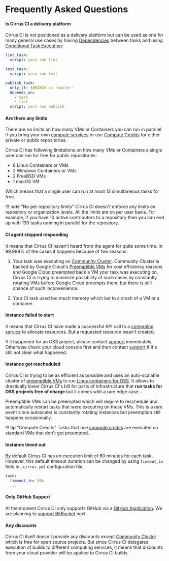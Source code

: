 # Frequently Asked Questions

#### Is Cirrus CI a delivery platform

Cirrus CI is not positioned as a delivery platform but can be used as one for many general use cases by having 
[Dependencies](guide/writing-tasks.md#dependencies) between tasks and using [Conditional Task Execution](guide/writing-tasks.md#conditional-task-execution):

```yaml
lint_task:
  script: yarn run lint

test_task:
  script: yarn run test

publish_task:
  only_if: $BRANCH == 'master'
  depends_on: 
    - test
    - lint
  script: yarn run publish
```

#### Are there any limits

There are no limits on how many VMs or Containers you can run in parallel 
if you bring your own [compute services](/guide/supported-computing-services.md)
or use [Compute Credits](/pricing.md#compute-credits) for 
either private or public repositories.

Cirrus CI has following limitations on how many VMs or 
Containers a single user can run for free for public repositories:

  * 8 Linux Containers or VMs
  * 2 Windows Containers or VMs
  * 2 FreeBSD VMs
  * 1 macOS VM
  
Which means that a single user can run at most 13 simultaneous tasks for free.

!!! note "No per repository limits"
    Cirrus CI doesn't enforce any limits on repository or 
    organization levels. All the limits are on per user basis.
    For example, if you have 10 active contributors to a
    repository then you can end up with 130 tasks running in parallel
    for the repository.  

#### CI agent stopped responding

It means that Cirrus CI haven't heard from the agent for quite some time. In 99.999% of the cases 
it happens because of two reasons:

1. Your task was executing on [Community Cluster](guide/supported-computing-services.md#community-cluster).
Community Cluster is backed by Google Cloud's 
[Preemptible VMs](https://cloud.google.com/preemptible-vms/) for cost efficiency reasons and
Google Cloud preempted back a VM your task was executing on.
Cirrus CI is trying to minimize possibility of such cases 
by constantly rotating VMs before Google Cloud preempts them,
but there is still chance of such inconvenience.

2. Your CI task used too much memory which led to a crash of a VM or a container.

#### Instance failed to start

It means that Cirrus CI have made a successful API call to a [computing service](/guide/supported-computing-services.md) 
to allocate resources. But a requested resource wasn't created. 

If it happened for an OSS project, please contact [support](/support.md) immediately.
Otherwise check your cloud console first
and then contact [support](/support.md) if it's still not clear what happened.

#### Instance got rescheduled

Cirrus CI is trying to be as efficient as possible and uses an auto-scalable cluster of [preemptible VMs](https://cloud.google.com/preemptible-vms/)
to run [Linux containers for OSS](/guide/linux.md). It allows to drastically lower Cirrus CI's bill for parts of infrastructure
that **run tasks for OSS projects free of charge** but it comes with a rare edge case...

Preemptible VMs can be preempted which will require to reschedule and automatically restart tasks that were executing on these VMs. 
This is a rare event since autoscaler is constantly rotating instances but preemption still happens occasionally.

!!! tip "Compute Credits"
    Tasks that use [compute credits](/pricing.md#compute-credits) are executed on standard VMs that don't get preempted.    

#### Instance timed out

By default Cirrus CI has an execution limit of 60 minutes for each task. However,
this default timeout duration can be changed
by using `timeout_in` field in `.cirrus.yml` configuration file:

```yaml
task:
  timeout_in: 90m
  ...
```

#### Only GitHub Support

At the moment Cirrus CI only supports GitHub via a 
[GitHub Application](https://github.com/apps/cirrus-ci). We are planning
to [support BitBucket](https://github.com/cirruslabs/cirrus-ci-docs/issues/9) next.

#### Any discounts

Cirrus CI itself doesn't provide any discounts except 
[Community Cluster](/guide/supported-computing-services.md#community-cluster)
which is free for open source projects. But since Cirrus CI 
delegates execution of builds to different computing services,
it means that discounts from your cloud provider will be applied to Cirrus CI builds.
